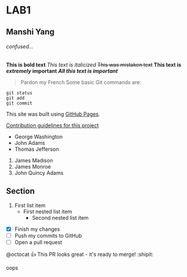 # LAB1
## Manshi Yang
###### confused...
**This is bold text**
*This text is italicized*
~~This was mistaken text~~
**This text is _extremely_ important**
***All this text is important***
> Pardon my French
Some basic Git commands are:
```
git status
git add
git commit
```
This site was built using [GitHub Pages](https://pages.github.com/).

[Contribution guidelines for this project](docs/CONTRIBUTING.md)
- George Washington
- John Adams
- Thomas Jefferson

1. James Madison
2. James Monroe
3. John Quincy Adams

## Section

1. First list item
   - First nested list item
     - Second nested list item
     
     
- [x] Finish my changes
- [ ] Push my commits to GitHub
- [ ] Open a pull request

@octocat :+1: This PR looks great - it's ready to merge! :shipit:

oops
